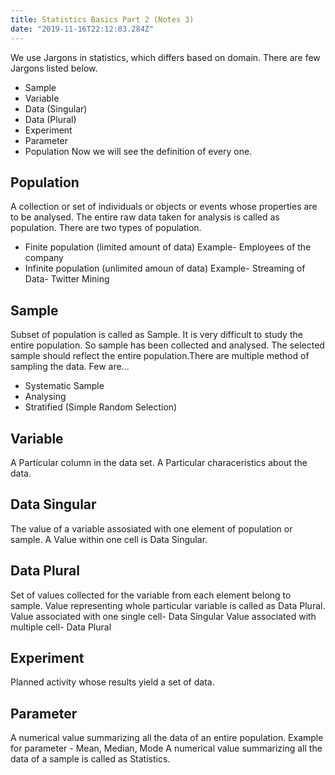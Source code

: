 ```yaml
---
title: Statistics Basics Part 2 (Notes 3)
date: "2019-11-16T22:12:03.284Z"
---
```


We use Jargons in statistics, which differs based on domain. There are few Jargons listed below.
- Sample
- Variable
- Data (Singular)
- Data (Plural)
- Experiment
- Parameter
- Population
Now we will see the definition of every one.
## Population
A collection or set of individuals or objects or events whose properties are to be analysed. The entire raw data taken for analysis is called as population.
There are two types of population.
- Finite population (limited amount of data)
Example- Employees of the company
- Infinite population (unlimited amoun of data)
Example- Streaming of Data- Twitter Mining
## Sample
Subset of population is called as Sample. It is very difficult to study the entire population. So sample has been collected and analysed. The selected sample should reflect the entire population.There are multiple method of sampling the data. Few are...
- Systematic Sample
- Analysing
- Stratified (Simple Random Selection)
## Variable
A Particular column in the data set. A Particular characeristics about the data.
## Data Singular
The value of a variable assosiated with one element of population or sample. A Value within one cell is Data Singular.
## Data Plural
Set of values collected for the variable from each element belong to sample. Value representing whole particular variable is called as Data Plural.
Value associated with one single cell- Data Singular
Value associated with multiple cell- Data Plural
## Experiment
Planned activity whose results yield a set of data.
## Parameter
A numerical value summarizing all the data of an entire population. Example for parameter - Mean, Median, Mode
A numerical value summarizing all the data of a sample is called as Statistics.


